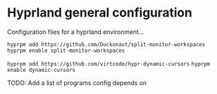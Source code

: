 # Hyprland general configuration

Configuration files for a hyprland environment...

`hyprpm add https://github.com/Duckonaut/split-monitor-workspaces`
`hyprpm enable split-monitor-workspaces`

`hyprpm add https://github.com/virtcode/hypr-dynamic-cursors`
`hyprpm enable dynamic-cursors`

TODO: Add a list of programs config depends on
